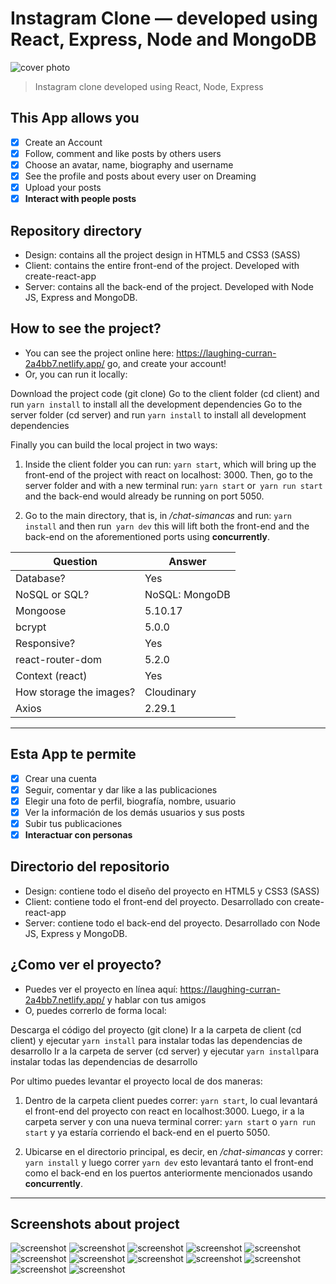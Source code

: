 # Instagram Clone — developed using React, Express, Node and MongoDB
![cover photo](https://github.com/simancaaswork/dreaming-simancas/blob/main/screenshots/Capture.PNG?raw=true)
> Instagram clone developed using React, Node, Express




## This App allows you
- [x] Create an Account
- [x] Follow, comment and like posts by others users
- [x] Choose an avatar, name, biography and username
- [x] See the profile and posts about every user on Dreaming
- [x] Upload your posts
- [x] **Interact with people posts**

## Repository directory
* Design: contains all the project design in HTML5 and CSS3 (SASS)
* Client: contains the entire front-end of the project. Developed with create-react-app
* Server: contains all the back-end of the project. Developed with Node JS, Express and MongoDB.

## How to see the project?
* You can see the project online here: https://laughing-curran-2a4bb7.netlify.app/ go, and create your account!
* Or, you can run it locally:

Download the project code (git clone)
Go to the client folder (cd client) and run `yarn install` to install all the development dependencies
Go to the server folder (cd server) and run `yarn install` to install all development dependencies

Finally you can build the local project in two ways:

1. Inside the client folder you can run: `yarn start`, which will bring up the front-end of the project with react on localhost: 3000. Then, go to the server folder and with a new terminal run: `yarn start` or` yarn run start` and the back-end would already be running on port 5050.

2. Go to the main directory, that is, in */chat-simancas* and run: `yarn install` and then run` yarn dev` this will lift both the front-end and the back-end on the aforementioned ports using **concurrently**.



| Question | Answer |
| ----------- | ----------- |
| Database? | Yes
| NoSQL or SQL? | NoSQL: MongoDB
| Mongoose | 5.10.17
| bcrypt | 5.0.0
| Responsive? | Yes |
| react-router-dom | 5.2.0 |
| Context (react) | Yes |
| How storage the images? | Cloudinary |
| Axios | 2.29.1 |




-------------------------------

## Esta App te permite
- [x] Crear una cuenta
- [x] Seguir, comentar y dar like a las publicaciones
- [x] Elegir una foto de perfil, biografía, nombre, usuario 
- [x] Ver la información de los demás usuarios y sus posts
- [x] Subir tus publicaciones
- [x] **Interactuar con personas**

## Directorio del repositorio
* Design: contiene todo el diseño del proyecto en HTML5 y CSS3 (SASS)
* Client: contiene todo el front-end del proyecto. Desarrollado con create-react-app
* Server: contiene todo el back-end del proyecto. Desarrollado con Node JS, Express y MongoDB.

## ¿Como ver el proyecto?
* Puedes ver el proyecto en línea aquí: https://laughing-curran-2a4bb7.netlify.app/ y hablar con tus amigos
* O, puedes correrlo de forma local:

Descarga el código del proyecto (git clone)
Ir a la carpeta de client (cd client) y ejecutar `yarn install` para instalar todas las dependencias de desarrollo
Ir a la carpeta de server (cd server) y ejecutar `yarn install`para instalar todas las dependencias de desarrollo

Por ultimo puedes levantar el proyecto local de dos maneras:

1. Dentro de la carpeta client puedes correr: `yarn start`, lo cual levantará el front-end del proyecto con react en localhost:3000. Luego, ir a la carpeta server y con una nueva terminal correr: `yarn start` o `yarn run start` y ya estaría corriendo el back-end en el puerto 5050.

2. Ubicarse en el directorio principal, es decir, en */chat-simancas* y correr: `yarn install` y luego correr `yarn dev` esto levantará tanto el front-end como el back-end en los puertos anteriormente mencionados usando **concurrently**.

----------------------
## Screenshots about project

![screenshot](https://github.com/simancaaswork/dreaming-simancas/blob/main/screenshots/laughing-curran-2a4bb7.netlify.app_%20(1).png?raw=true)
![screenshot](https://github.com/simancaaswork/dreaming-simancas/blob/main/screenshots/laughing-curran-2a4bb7.netlify.app_.png?raw=true)
![screenshot](https://github.com/simancaaswork/dreaming-simancas/blob/main/screenshots/laughing-curran-2a4bb7.netliqwefy.app_.png?raw=true)
![screenshot](https://github.com/simancaaswork/dreaming-simancas/blob/main/screenshots/laughing-rrcurran-2a4bb7.netlify.app_.png?raw=true)
![screenshot](https://github.com/simancaaswork/dreaming-simancas/blob/main/screenshots/IMG_5660.PNG?raw=true)
![screenshot](https://github.com/simancaaswork/dreaming-simancas/blob/main/screenshots/IMG_5662.PNG?raw=true)
![screenshot](https://github.com/simancaaswork/dreaming-simancas/blob/main/screenshots/IMG_5663.PNG?raw=true)
![screenshot](https://github.com/simancaaswork/dreaming-simancas/blob/main/screenshots/IMG_5664.PNG?raw=true)
![screenshot](https://github.com/simancaaswork/dreaming-simancas/blob/main/screenshots/IMG_5667.PNG?raw=true)
![screenshot](https://github.com/simancaaswork/dreaming-simancas/blob/main/screenshots/IMG_5668.PNG?raw=true)
![screenshot](https://github.com/simancaaswork/dreaming-simancas/blob/main/screenshots/laughing-curran-2a4bb7.netlify.app_(Galaxy%20S5)%20(1).png?raw=true)
![screenshot](https://github.com/simancaaswork/dreaming-simancas/blob/main/screenshots/IMG_5669.PNG?raw=true)

